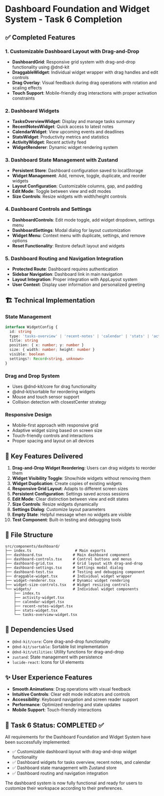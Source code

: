 # Dashboard Foundation and Widget System - Task 6 Completion

## ✅ Completed Features

### 1. Customizable Dashboard Layout with Drag-and-Drop
- **DashboardGrid**: Responsive grid system with drag-and-drop functionality using @dnd-kit
- **DraggableWidget**: Individual widget wrapper with drag handles and edit controls
- **Drag Overlay**: Visual feedback during drag operations with rotation and scaling effects
- **Touch Support**: Mobile-friendly drag interactions with proper activation constraints

### 2. Dashboard Widgets
- **TasksOverviewWidget**: Display and manage tasks summary
- **RecentNotesWidget**: Quick access to latest notes
- **CalendarWidget**: View upcoming events and deadlines
- **StatsWidget**: Productivity metrics and statistics
- **ActivityWidget**: Recent activity feed
- **WidgetRenderer**: Dynamic widget rendering system

### 3. Dashboard State Management with Zustand
- **Persistent Store**: Dashboard configuration saved to localStorage
- **Widget Management**: Add, remove, toggle, duplicate, and reorder widgets
- **Layout Configuration**: Customizable columns, gap, and padding
- **Edit Mode**: Toggle between view and edit modes
- **Size Controls**: Resize widgets with width/height controls

### 4. Dashboard Controls and Settings
- **DashboardControls**: Edit mode toggle, add widget dropdown, settings menu
- **DashboardSettings**: Modal dialog for layout customization
- **Widget Menu**: Context menu with duplicate, settings, and remove options
- **Reset Functionality**: Restore default layout and widgets

### 5. Dashboard Routing and Navigation Integration
- **Protected Route**: Dashboard requires authentication
- **Sidebar Navigation**: Dashboard link in main navigation
- **Layout Integration**: Proper integration with AppLayout system
- **User Context**: Display user information and personalized greeting

## 🏗️ Technical Implementation

### State Management
```typescript
interface WidgetConfig {
  id: string
  type: 'tasks-overview' | 'recent-notes' | 'calendar' | 'stats' | 'activity'
  title: string
  position: { x: number; y: number }
  size: { width: number; height: number }
  visible: boolean
  settings?: Record<string, unknown>
}
```

### Drag and Drop System
- Uses @dnd-kit/core for drag functionality
- @dnd-kit/sortable for reordering widgets
- Mouse and touch sensor support
- Collision detection with closestCenter strategy

### Responsive Design
- Mobile-first approach with responsive grid
- Adaptive widget sizing based on screen size
- Touch-friendly controls and interactions
- Proper spacing and layout on all devices

## 🎯 Key Features Delivered

1. **Drag-and-Drop Widget Reordering**: Users can drag widgets to reorder them
2. **Widget Visibility Toggle**: Show/hide widgets without removing them
3. **Widget Duplication**: Create copies of existing widgets
4. **Responsive Grid Layout**: Adapts to different screen sizes
5. **Persistent Configuration**: Settings saved across sessions
6. **Edit Mode**: Clear distinction between view and edit states
7. **Size Controls**: Resize widgets dynamically
8. **Settings Dialog**: Customize layout parameters
9. **Empty State**: Helpful message when no widgets are visible
10. **Test Component**: Built-in testing and debugging tools

## 📁 File Structure
```
src/components/dashboard/
├── index.ts                    # Main exports
├── dashboard.tsx              # Main dashboard component
├── dashboard-controls.tsx     # Control buttons and menus
├── dashboard-grid.tsx         # Grid layout with drag-and-drop
├── dashboard-settings.tsx     # Settings modal dialog
├── dashboard-test.tsx         # Testing and debugging component
├── draggable-widget.tsx       # Individual widget wrapper
├── widget-renderer.tsx        # Dynamic widget rendering
├── widget-size-controls.tsx   # Widget resizing controls
└── widgets/                   # Individual widget components
    ├── index.ts
    ├── activity-widget.tsx
    ├── calendar-widget.tsx
    ├── recent-notes-widget.tsx
    ├── stats-widget.tsx
    └── tasks-overview-widget.tsx
```

## 🔧 Dependencies Used
- `@dnd-kit/core`: Core drag-and-drop functionality
- `@dnd-kit/sortable`: Sortable list implementation
- `@dnd-kit/utilities`: Utility functions for drag-and-drop
- `zustand`: State management with persistence
- `lucide-react`: Icons for UI elements

## ✨ User Experience Features
- **Smooth Animations**: Drag operations with visual feedback
- **Intuitive Controls**: Clear edit mode indicators and controls
- **Accessibility**: Keyboard navigation and screen reader support
- **Performance**: Optimized rendering and state updates
- **Mobile Support**: Touch-friendly interactions

## 🎉 Task 6 Status: COMPLETED ✅

All requirements for the Dashboard Foundation and Widget System have been successfully implemented:
- ✅ Customizable dashboard layout with drag-and-drop widget functionality
- ✅ Dashboard widgets for tasks overview, recent notes, and calendar
- ✅ Dashboard state management with Zustand store
- ✅ Dashboard routing and navigation integration

The dashboard system is now fully functional and ready for users to customize their workspace according to their preferences.